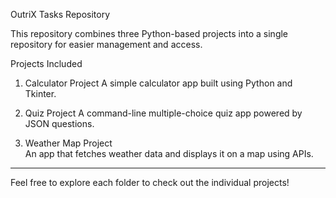 OutriX Tasks Repository

This repository combines three Python-based projects into a single repository for easier management and access.

Projects Included

1. Calculator Project 
   A simple calculator app built using Python and Tkinter.

2. Quiz Project 
   A command-line multiple-choice quiz app powered by JSON questions.

3. Weather Map Project  
   An app that fetches weather data and displays it on a map using APIs.

---

Feel free to explore each folder to check out the individual projects!

